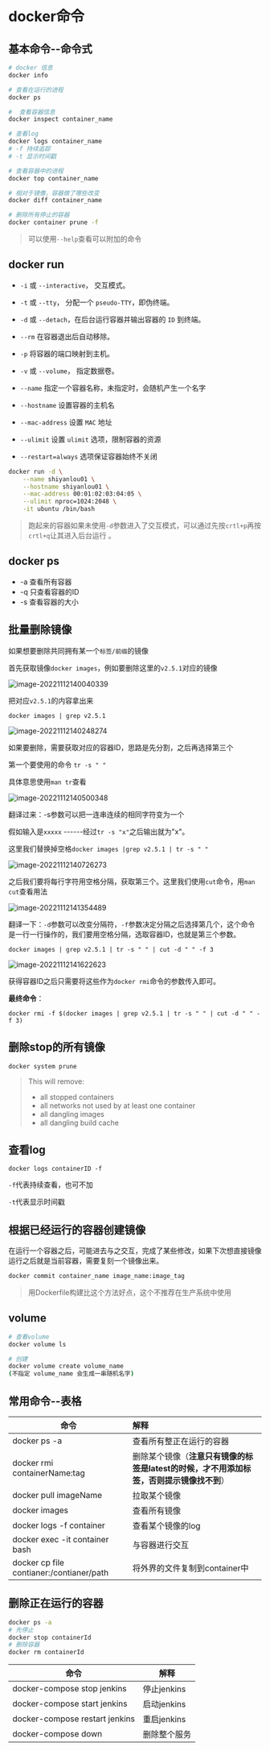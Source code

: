 # docker命令

## 基本命令--命令式

```bash
# docker 信息
docker info

# 查看在运行的进程
docker ps

#  查看容器信息
docker inspect container_name

# 查看log
docker logs container_name 
# -f 持续追踪 
# -t 显示时间戳

# 查看容器中的进程
docker top container_name

# 相对于镜像，容器做了哪些改变
docker diff container_name

# 删除所有停止的容器
docker container prune -f
```

>可以使用`--help`查看可以附加的命令

## docker run

- `-i` 或 `--interactive`， 交互模式。
- `-t` 或 `--tty`， 分配一个 `pseudo-TTY`，即伪终端。
- `-d` 或 `--detach`，在后台运行容器并输出容器的 `ID` 到终端。
- `--rm` 在容器退出后自动移除。
- `-p` 将容器的端口映射到主机。
- `-v` 或 `--volume`， 指定数据卷。



- `--name` 指定一个容器名称，未指定时，会随机产生一个名字
- `--hostname` 设置容器的主机名
- `--mac-address` 设置 `MAC` 地址
- `--ulimit` 设置 `ulimit` 选项，限制容器的资源
-  `--restart=always` 选项保证容器始终不关闭

```bash
docker run -d \
    --name shiyanlou01 \
    --hostname shiyanlou01 \
    --mac-address 00:01:02:03:04:05 \
    --ulimit nproc=1024:2048 \
    -it ubuntu /bin/bash
```

>跑起来的容器如果未使用`-d`参数进入了交互模式，可以通过先按`crtl+p`再按`crtl+q`让其进入后台运行 。

## docker ps

* -a 查看所有容器
* -q 只查看容器的ID
* -s 查看容器的大小

## 批量删除镜像

如果想要删除共同拥有某一个`标签/前缀`的镜像

首先获取镜像`docker images`，例如要删除这里的`v2.5.1`对应的镜像

![image-20221112140040339](md_img/docker命令/image-20221112140040339.png)

把对应`v2.5.1`的内容拿出来

`docker images | grep v2.5.1`

![image-20221112140248274](md_img/docker命令/image-20221112140248274.png)

如果要删除，需要获取对应的容器ID，思路是先分割，之后再选择第三个

第一个要使用的命令 `tr -s " "`

具体意思使用`man tr`查看

![image-20221112140500348](md_img/docker命令/image-20221112140500348.png)

翻译过来：-s参数可以把一连串连续的相同字符变为一个

假如输入是`xxxxx` ------经过`tr -s "x"`之后输出就为"x"。

这里我们替换掉空格`docker images |grep v2.5.1 | tr -s " "`

![image-20221112140726273](md_img/docker命令/image-20221112140726273.png)

之后我们要将每行字符用空格分隔，获取第三个。这里我们使用`cut`命令，用`man cut`查看用法

![image-20221112141354489](md_img/docker命令/image-20221112141354489.png)

翻译一下：`-d`参数可以改变分隔符，`-f`参数决定分隔之后选择第几个，这个命令是一行一行操作的，我们要用空格分隔，选取容器ID，也就是第三个参数。

`docker images | grep v2.5.1 | tr -s " " | cut -d " " -f 3`

![image-20221112141622623](md_img/docker命令/image-20221112141622623.png)

获得容器ID之后只需要将这些作为`docker rmi`命令的参数传入即可。

**最终命令**：

`docker rmi -f $(docker images | grep v2.5.1 | tr -s " " | cut -d " " -f 3)`

## 删除stop的所有镜像

`docker system prune`

>This will remove:
>  - all stopped containers
>  - all networks not used by at least one container
>  - all dangling images
>  - all dangling build cache

## 查看log

`docker logs containerID -f`

`-f`代表持续查看，也可不加

`-t`代表显示时间戳

## 根据已经运行的容器创建镜像

在运行一个容器之后，可能进去与之交互，完成了某些修改，如果下次想直接镜像运行之后就是当前容器，需要复刻一个镜像出来。

```bash
docker commit container_name image_name:image_tag
```

>用Dockerfile构建比这个方法好点，这个不推荐在生产系统中使用

## volume

```bash
# 查看volume
docker volume ls

# 创建
docker volume create volume_name
(不指定 volume_name 会生成一串随机名字)
```

## 常用命令--表格

| 命令                                     | 解释                                                         |
| ---------------------------------------- | :----------------------------------------------------------- |
| docker ps -a                             | 查看所有整正在运行的容器                                     |
| docker rmi containerName:tag             | 删除某个镜像（**注意只有镜像的标签是latest的时候，才不用添加标签，否则提示镜像找不到**） |
| docker pull imageName                    | 拉取某个镜像                                                 |
| docker images                            | 查看所有镜像                                                 |
| docker logs -f container                 | 查看某个镜像的log                                            |
| docker exec -it container bash           | 与容器进行交互                                               |
| docker cp file contianer:/contianer/path | 将外界的文件复制到container中                                |

## 删除正在运行的容器

```bash
docker ps -a
# 先停止
docker stop containerId
# 删除容器
docker rm containerId
```

| 命令                           | 解释         |
| ------------------------------ | ------------ |
| docker-compose stop jenkins    | 停止jenkins  |
| docker-compose start jenkins   | 启动jenkins  |
| docker-compose restart jenkins | 重启jenkins  |
| docker-compose down            | 删除整个服务 |